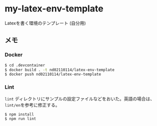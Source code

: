 # my-latex-env-template

Latexを書く環境のテンプレート (自分用)

## メモ

### Docker

```bash
$ cd .devcontainer
$ docker build . -t nd02110114/latex-env-template
$ docker push nd02110114/latex-env-template
```

### Lint

`lint` ディレクトリにサンプルの設定ファイルなどをおいた。英語の場合は、`lint/en`を参考に修正する。

```bash
$ npm install
$ npm run lint
```

